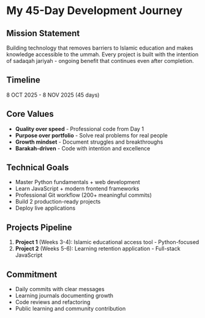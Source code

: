 # My 45-Day Development Journey
## Mission Statement
Building technology that removes barriers to Islamic education and makes knowledge accessible to the ummah. Every project is built with the intention of sadaqah jariyah - ongoing benefit that continues even after completion.

## Timeline
8 OCT 2025 - 8 NOV 2025 (45 days)

## Core Values
- **Quality over speed** - Professional code from Day 1
- **Purpose over portfolio** - Solve real problems for real people
- **Growth mindset** - Document struggles and breakthroughs
- **Barakah-driven** - Code with intention and excellence

## Technical Goals
- Master Python fundamentals + web development
- Learn JavaScript + modern frontend frameworks
- Professional Git workflow (200+ meaningful commits)
- Build 2 production-ready projects
- Deploy live applications

## Projects Pipeline
1. **Project 1** (Weeks 3-4): Islamic educational access tool - Python-focused
2. **Project 2** (Weeks 5-6): Learning retention application - Full-stack JavaScript

## Commitment
- Daily commits with clear messages
- Learning journals documenting growth
- Code reviews and refactoring
- Public learning and community contribution